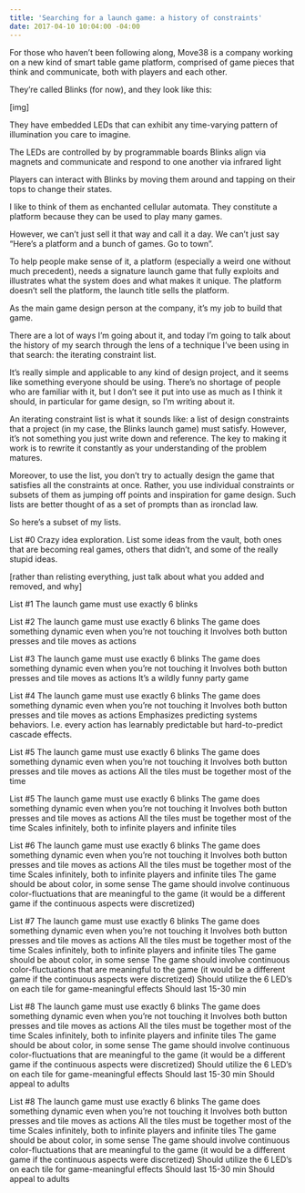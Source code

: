 ```yaml
---
title: 'Searching for a launch game: a history of constraints'
date: 2017-04-10 10:04:00 -04:00
---
```


For those who haven’t been following along, Move38 is a company working on a new kind of smart table game platform, comprised of game pieces that think and communicate, both with players and each other. 

They’re called Blinks (for now), and they look like this:

[img] 

They have embedded LEDs that can exhibit any time-varying pattern of illumination you care to imagine.

The LEDs are controlled by by programmable boards
Blinks align via magnets and communicate and respond to one another via infrared light

Players can interact with Blinks by moving them around and tapping on their tops to change their states. 

I like to think of them as enchanted cellular automata. They constitute a platform because they can be used to play many games. 

However, we can’t just sell it that way and call it a day. We can’t just say “Here’s a platform and a bunch of games. Go to town”. 

To help people make sense of it, a platform (especially a weird one without much precedent), needs a signature launch game that fully exploits and illustrates what the system does and what makes it unique. The platform doesn’t sell the platform, the launch title sells the platform. 

As the main game design person at the company, it’s my job to build that game. 

There are a lot of ways I’m going about it, and today I’m going to talk about the history of my search through the lens of a technique I’ve been using in that search: the iterating constraint list. 

It’s really simple and applicable to any kind of design project, and it seems like something everyone should be using. There’s no shortage of people who are familiar with it, but I don’t see it put into use as much as I think it should, in particular for game design, so I’m writing about it.  

An iterating constraint list is what it sounds like: a list of design constraints that a project (in my case, the Blinks launch game) must satisfy. However, it’s not something you just write down and reference. The key to making it work is to rewrite it constantly as your understanding of the problem matures. 

Moreover, to use the list, you don’t try to actually design the game that satisfies all the constraints at once. Rather, you use individual constraints or subsets of them as jumping off points and inspiration for game design. Such lists are better thought of as a set of prompts than as ironclad law. 

So here’s a subset of my lists. 

List #0  Crazy idea exploration. List some ideas from the vault, both ones that are becoming real games, others that didn’t, and some of the really stupid ideas.

[rather than relisting everything, just talk about what you added and removed, and why]

List #1
The launch game must use exactly 6 blinks

List #2
The launch game must use exactly 6 blinks
The game does something dynamic even when you’re not touching it
Involves both button presses and tile moves as actions



List #3
The launch game must use exactly 6 blinks
The game does something dynamic even when you’re not touching it
Involves both button presses and tile moves as actions
It’s a wildly funny party game

List #4
The launch game must use exactly 6 blinks
The game does something dynamic even when you’re not touching it
Involves both button presses and tile moves as actions
Emphasizes predicting systems behaviors. I.e. every action has learnably predictable but hard-to-predict cascade effects. 

List #5
The launch game must use exactly 6 blinks
The game does something dynamic even when you’re not touching it
Involves both button presses and tile moves as actions
All the tiles must be together most of the time

List #5
The launch game must use exactly 6 blinks
The game does something dynamic even when you’re not touching it
Involves both button presses and tile moves as actions
All the tiles must be together most of the time
Scales infinitely, both to infinite players and infinite tiles

List #6
The launch game must use exactly 6 blinks
The game does something dynamic even when you’re not touching it
Involves both button presses and tile moves as actions
All the tiles must be together most of the time
Scales infinitely, both to infinite players and infinite tiles
The game should be about color, in some sense
The game should involve continuous color-fluctuations that are meaningful to the game (it would be a different game if the continuous aspects were discretized)

List #7
The launch game must use exactly 6 blinks
The game does something dynamic even when you’re not touching it
Involves both button presses and tile moves as actions
All the tiles must be together most of the time
Scales infinitely, both to infinite players and infinite tiles
The game should be about color, in some sense
The game should involve continuous color-fluctuations that are meaningful to the game (it would be a different game if the continuous aspects were discretized)
Should utilize the 6 LED’s on each tile for game-meaningful effects
Should last 15-30 min

List #8
The launch game must use exactly 6 blinks
The game does something dynamic even when you’re not touching it
Involves both button presses and tile moves as actions
All the tiles must be together most of the time
Scales infinitely, both to infinite players and infinite tiles
The game should be about color, in some sense
The game should involve continuous color-fluctuations that are meaningful to the game (it would be a different game if the continuous aspects were discretized)
Should utilize the 6 LED’s on each tile for game-meaningful effects
Should last 15-30 min
Should appeal to adults

List #8
The launch game must use exactly 6 blinks
The game does something dynamic even when you’re not touching it
Involves both button presses and tile moves as actions
All the tiles must be together most of the time
Scales infinitely, both to infinite players and infinite tiles
The game should be about color, in some sense
The game should involve continuous color-fluctuations that are meaningful to the game (it would be a different game if the continuous aspects were discretized)
Should utilize the 6 LED’s on each tile for game-meaningful effects
Should last 15-30 min
Should appeal to adults







 
